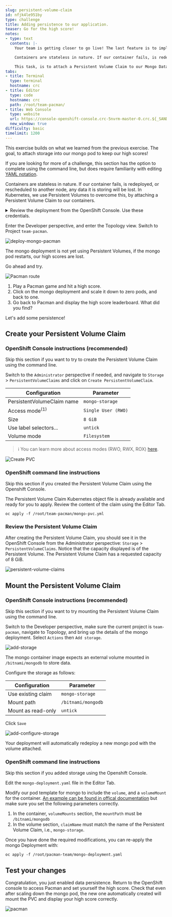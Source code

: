 ```yaml
---
slug: persistent-volume-claim
id: nfjk4le951by
type: challenge
title: Adding persistence to our application.
teaser: Go for the high score!
notes:
- type: text
  contents: |-
    Your team is getting closer to go live! The last feature is to implement high scores in the Pacman application.

    Containers are stateless in nature. If our container fails, is redeployed, or rescheduled to another node, any data it was processing will be lost. In Kubernetes, we use Persistent Volumes to overcome this, by attaching a Persistent Volume Claim to our containers.

    This task, is to attach a Persistent Volume Claim to our Mongo Database, so our high score can live on into eternity!
tabs:
- title: Terminal
  type: terminal
  hostname: crc
- title: Editor
  type: code
  hostname: crc
  path: /root/team-pacman/
- title: Web Console
  type: website
  url: https://console-openshift-console.crc-5nvrm-master-0.crc.${_SANDBOX_ID}.instruqt.io
  new_window: true
difficulty: basic
timelimit: 1200
---
```

This exercise builds on what we learned from the previous exercise. The goal, to attach storage into our mongo pod to keep our high scores!

If you are looking for more of a challenge, this section has the option to complete using the command line, but does require familiarity with editing [YAML notation](https://en.wikipedia.org/wiki/YAML).

Containers are stateless in nature. If our container fails, is redeployed, or rescheduled to another node, any data it is storing will be lost. In Kubernetes, we use Persistent Volumes to overcome this, by attaching a Persistent Volume Claim to our containers.

<details><summary>Review the deployment from the OpenShift Console. Use these credentials.</summary>
<pre>
  username: admin
  password: admin
</pre>
You may need to log out from the OpenShift console from the previous exercise.
</details>


Enter the Developer perspective, and enter the Topology view. Switch to Project `team-pacman`.

![deploy-mongo-pacman](../assets/deploy-mongo-pacman.png)

The mongo deployment is not yet using Persistent Volumes, if the mongo pod restarts, our high scores are lost.

Go ahead and try.

![Pacman route](../assets/launch-route.png)

1. Play a Pacman game and hit a high score.
2. Click on the mongo deployment and scale it down to zero pods, and back to one.
3. Go back to Pacman and display the high score leaderboard. What did you find?

Let's add some persistence!
## Create your Persistent Volume Claim

### OpenShift Console instructions (recommended)

Skip this section if you want to try to create the Persistent Volume Claim using the command line.

Switch to the `Administrator` perspective if needed, and navigate to `Storage` > `PersistentVolumeClaims` and click on `Create PersistentVolumeClaim`.

| Configuration              | Parameter           |
|----------------------------|---------------------|
| PersistentVolumeClaim name | `mongo-storage`     |
| Access mode<sup>(1)</sup>  | `Single User (RWO)` |
| Size                       | `8 GiB`             |
| Use label selectors...     | `untick`            |
| Volume mode                | `Filesystem`        |

> &#8505;&#65039; You can learn more about access modes (RWO, RWX, ROX)
> [here](https://docs.openshift.com/container-platform/4.10/storage/understanding-persistent-storage.html#pv-access-modes_understanding-persistent-storage).

![Create PVC](../assets/create-pvc.png)


### OpenShift command line instructions

Skip this section if you created the Persistent Volume Claim using the Openshift Console.

The Persistent Volume Claim Kubernetes object file is already available and ready for you to apply. Review the content of the claim using the Editor Tab.

```
oc apply -f /root/team-pacman/mongo-pvc.yml
```

### Review the Persistent Volume Claim

After creating the Persistent Volume Claim, you should see it in the OpenShift Console from the Administrator perspective: `Storage` > `PersistentVolumeClaims`.
Notice that the capacity displayed is of the Persistent Volume. The Persistent Volume Claim has a requested capacity of 8 GiB.

![persistent-volume-claims](../assets/persistent-volume-claims.png)

## Mount the Persistent Volume Claim
### OpenShift Console instructions (recommended)

Skip this section if you want to try mounting the Persistent Volume Claim using the command line.

Switch to the Developer perspective, make sure the current project is `team-pacman`, navigate to Topology, and bring up the details of the mongo deployment.
Select `Actions` then `Add storage`.

![add-storage](../assets/add-storage.png)

The mongo container image expects an external volume mounted in `/bitnami/mongodb` to store data.

Configure the storage as follows:

| Configuration          | Parameter          |
|------------------------|--------------------|
| Use existing claim     | `mongo-storage`    |
| Mount path             | `/bitnami/mongodb` |
| Mount as read-only     | `untick`           |

Click `Save`

![add-configure-storage](../assets/add-configure-storage.png)

Your deployment will automatically redeploy a new mongo pod with the volume attached.

### OpenShift command line instructions

Skip this section if you added storage using the Openshift Console.

Edit the `mongo-deployment.yaml` file in the Editor Tab.

Modify our pod template for mongo to include the `volume`, and a `volumeMount` for the container. [An example can be found in offical documentation](https://docs.openshift.com/container-platform/4.10/storage/understanding-persistent-storage.html#pvc-claims-as-volumes_understanding-persistent-storage) but make sure you set the following parameters correctly.

1. In the container, `volumeMounts` section, the `mountPath` must be `/bitnami/mongodb`
2. In the volume section, `claimName` must match the name of the Persistent Volume Claim, i.e., `mongo-storage`.

Once you have done the required modifications, you can re-apply the mongo Deployment with:

```
oc apply -f /root/pacman-team/mongo-deployment.yaml
```

## Test your changes

Congratulation, you just enabled data persistence. Return to the OpenShift console to access Pacman and set yourself the high score.
Check that even after scaling down the mongo pod, the new one automatically created will mount the PVC and display your high score correctly.

![pacman](../assets/pacman.png)
